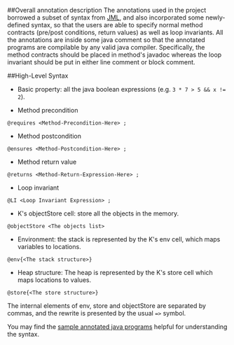 ##Overall annotation description
The annotations used in the project borrowed a subset of syntax from [JML](https://en.wikipedia.org/wiki/Java_Modeling_Language),
and also incorporated some newly-defined syntax, so that the users are able to specify normal method contracts (pre/post conditions,
return values) as well as loop invariants. All the annotations are inside some java comment so that the annotated programs are
compilable by any valid java compiler. Specifically, the method contracts should be placed in method's javadoc whereas the loop 
invariant should be put in either line comment or block comment.

##High-Level Syntax

+ Basic property: all the java boolean expressions (e.g. `3 * 7 > 5 && x != 2`).  

+ Method precondition
 
 ```@requires <Method-Precondition-Here> ;```

+ Method postcondition

 ```@ensures <Method-Postcondition-Here> ;```

+ Method return value

 ```@returns <Method-Return-Expression-Here> ;```

+ Loop invariant

 ```@LI <Loop Invariant Expression> ;```

+  K's objectStore cell: store all the objects in the memory.
 
 ```@objectStore <The objects list>```

+ Environment: the stack is represented by the K's env cell, which maps variables to locations.

 ```@env{<The stack structure>}```
 
+ Heap structure: The heap is represented by the K's store cell which maps locations to values.

 ```@store{<The store structure>}```
 
 The internal elements of env, store and objectStore are separated by commas, and the rewrite is presented by 
 the usual `=>` symbol.
 
 You may find the [sample annotated java programs](../KSpecGen/examples) helpful for understanding the syntax.

